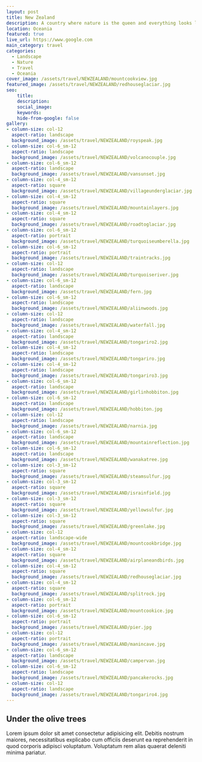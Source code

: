 ```yaml
---
layout: post
title: New Zealand
description: A country where nature is the queen and everything looks like a painting
location: Oceania
featured: true
live_url: https://www.google.com
main_category: travel
categories:
  - Landscape
  - Nature
  - Travel
  - Oceania
cover_image: /assets/travel/NEWZEALAND/mountcookview.jpg
featured_image: /assets/travel/NEWZEALAND/redhouseglaciar.jpg
seo:
    title:
    description:
    social_image:
    keywords:
    hide-from-google: false 
gallery:
- column-size: col-12
  aspect-ratio: landscape
  background_image: /assets/travel/NEWZEALAND/royspeak.jpg
- column-size: col-6_sm-12
  aspect-ratio: landscape
  background_image: /assets/travel/NEWZEALAND/volcanocouple.jpg
- column-size: col-6_sm-12
  aspect-ratio: landscape
  background_image: /assets/travel/NEWZEALAND/vansunset.jpg
- column-size: col-4_sm-12
  aspect-ratio: square
  background_image: /assets/travel/NEWZEALAND/villageunderglaciar.jpg
- column-size: col-4_sm-12
  aspect-ratio: square
  background_image: /assets/travel/NEWZEALAND/mountainlayers.jpg
- column-size: col-4_sm-12
  aspect-ratio: square
  background_image: /assets/travel/NEWZEALAND/roadtoglaciar.jpg
- column-size: col-6_sm-12
  aspect-ratio: portrait
  background_image: /assets/travel/NEWZEALAND/turquoiseumberella.jpg
- column-size: col-6_sm-12
  aspect-ratio: portrait
  background_image: /assets/travel/NEWZEALAND/traintracks.jpg
- column-size: col-12
  aspect-ratio: landscape
  background_image: /assets/travel/NEWZEALAND/turquoiseriver.jpg
- column-size: col-6_sm-12
  aspect-ratio: landscape
  background_image: /assets/travel/NEWZEALAND/fern.jpg
- column-size: col-6_sm-12
  aspect-ratio: landscape
  background_image: /assets/travel/NEWZEALAND/aliinwoods.jpg
- column-size: col-12
  aspect-ratio: landscape
  background_image: /assets/travel/NEWZEALAND/waterfall.jpg
- column-size: col-4_sm-12
  aspect-ratio: landscape
  background_image: /assets/travel/NEWZEALAND/tongariro2.jpg
- column-size: col-4_sm-12
  aspect-ratio: landscape
  background_image: /assets/travel/NEWZEALAND/tongariro.jpg
- column-size: col-4_sm-12
  aspect-ratio: landscape
  background_image: /assets/travel/NEWZEALAND/tongariro3.jpg
- column-size: col-6_sm-12
  aspect-ratio: landscape
  background_image: /assets/travel/NEWZEALAND/girlinhobbiton.jpg
- column-size: col-6_sm-12
  aspect-ratio: landscape
  background_image: /assets/travel/NEWZEALAND/hobbiton.jpg
- column-size: col-12
  aspect-ratio: landscape
  background_image: /assets/travel/NEWZEALAND/narnia.jpg
- column-size: col-6_sm-12
  aspect-ratio: landscape
  background_image: /assets/travel/NEWZEALAND/mountainreflection.jpg
- column-size: col-6_sm-12
  aspect-ratio: landscape
  background_image: /assets/travel/NEWZEALAND/wanakatree.jpg
- column-size: col-3_sm-12
  aspect-ratio: square
  background_image: /assets/travel/NEWZEALAND/steamsulfur.jpg
- column-size: col-3_sm-12
  aspect-ratio: square
  background_image: /assets/travel/NEWZEALAND/israinfield.jpg
- column-size: col-3_sm-12
  aspect-ratio: square
  background_image: /assets/travel/NEWZEALAND/yellowsulfur.jpg
- column-size: col-3_sm-12
  aspect-ratio: square
  background_image: /assets/travel/NEWZEALAND/greenlake.jpg
- column-size: col-12
  aspect-ratio: landscape-wide
  background_image: /assets/travel/NEWZEALAND/mountcookbridge.jpg
- column-size: col-4_sm-12
  aspect-ratio: square
  background_image: /assets/travel/NEWZEALAND/airplaneandbirds.jpg
- column-size: col-4_sm-12
  aspect-ratio: square
  background_image: /assets/travel/NEWZEALAND/redhouseglaciar.jpg
- column-size: col-4_sm-12
  aspect-ratio: square
  background_image: /assets/travel/NEWZEALAND/splitrock.jpg
- column-size: col-6_sm-12
  aspect-ratio: portrait
  background_image: /assets/travel/NEWZEALAND/mountcookice.jpg
- column-size: col-6_sm-12
  aspect-ratio: portrait
  background_image: /assets/travel/NEWZEALAND/pier.jpg
- column-size: col-12
  aspect-ratio: portrait
  background_image: /assets/travel/NEWZEALAND/manincave.jpg
- column-size: col-6_sm-12
  aspect-ratio: landscape
  background_image: /assets/travel/NEWZEALAND/campervan.jpg
- column-size: col-6_sm-12
  aspect-ratio: landscape
  background_image: /assets/travel/NEWZEALAND/pancakerocks.jpg
- column-size: col-12
  aspect-ratio: landscape
  background_image: /assets/travel/NEWZEALAND/tongariro4.jpg
---
```


## Under the olive trees

Lorem ipsum dolor sit amet consectetur adipisicing elit. Debitis nostrum maiores, necessitatibus explicabo cum officiis deserunt ea reprehenderit in quod corporis adipisci voluptatum. Voluptatum rem alias quaerat deleniti minima pariatur.